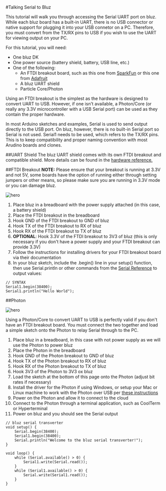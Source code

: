 #Talking Serial to Bluz

This tutorial will walk you through accessing the Serial UART port on bluz. While each bluz board has a built-in UART, there is no USB connector or native support for plugging it into your USB connetor on a PC. Therefore, you must convert from the TX/RX pins to USB if you wish to use the UART for viewing output on your PC.

For this tutorial, you will need:

- One bluz DK
- One power source (battery shield, battery, USB line, etc.)
- One of the following:
    - An FTDI breakout board, such as this one from [SparkFun](https://www.sparkfun.com/products/9873) or this one from [Adafruit](https://www.adafruit.com/products/284)
    - A bluz UART shield
    - Particle Core/Photon

Using an FTDI breakout is the simplest as the hardware is designed to convert UART to USB. However, if one isn't available, a Photon/Core (or really any 3.3V microcontroller with a USB Serial port) can be used as they contain the proper hardware.

In most Arduino sketches and examples, Serial is used to send output directly to the USB port. On bluz, however, there is no built-in Serial port so Serial is not used. Serial1 needs to be used, which refers to the TX/RX pins. This is to keep compatibility and proper naming convention with most Arudino boards and clones.

##UART Shield
The bluz UART shield comes with its own FTDI breakout and compatible shield. More details can be found in the [hardware reference.](../hardware/uart_shield.md)

##FTDI Breakout
**NOTE:** Please ensure that your breakout is running at 3.3V and not 5V, some boards have the option of running either through setting jumpers or other means, so please make sure you are running in 3.3V mode or you can damage bluz.

![hero](/img/ftdi_breakout.jpg)

1. Place bluz in a breadboard with the power supply attached (in this case, a battery shield)
2. Place the FTDI breakout in the breadboard
3. Hook GND of the FTDI breakout to GND of bluz
4. Hook TX of the FTDI breakout to RX of bluz
5. Hook RX of the FTDI breakout to TX of bluz
6. **OPTIONAL**: Hook 3.3V of the FTDI breakout to 3V3 of bluz (this is only necessary if you don't have a power supply and your FTDI breakout can provide 3.3V)
7. Follow the instructions for installing drivers for your FTDI breakout board via their documentation
8. In your bluz sketch, include the .begin() line in your setup() function, then use Serial.println or other commands from the [Serial Reference](../reference/serial.md) to output values:
```
// SYNTAX
Serial1.begin(38400);
Serial1.println("Hello World");
```

##Photon

![hero](/img/photon_serial.jpg)

Using a Photon/Core to convert UART to USB is perfectly valid if you don't have an FTDI breakout board. You must connect the two together and load a simple sketch onto the Photon to relay Serial through to the PC.

1. Place bluz in a breadboard, in this case with not power supply as we will use the Photon to power bluz
2. Place the Photon in the breadboard
3. Hook GND of the Photon breakout to GND of bluz
4. Hook TX of the Photon breakout to RX of bluz
5. Hook RX of the Photon breakout to TX of bluz
6. Hook 3V3 of the Photon to 3V3 ox bluz
7. Load the sketch at the bottom of this page onto the Photon (adjust bit rates if necessary)
8. Install the driver for the Photon if using Windows, or setup your Mac or Linux machine to work with the Photon over USB per [these instructions](https://docs.particle.io/guide/getting-started/connect/photon/)
9. Power on the Photon and allow it to connect to the cloud
10. Connect to the Photon through a terminal application, such as CoolTerm or Hyperterminal
10. Power on bluz and you should see the Serial output

```
// bluz serial transverter
void setup() {
    Serial.begin(38400);
    Serial1.begin(38400);
    Serial.println("Welcome to the bluz serial transverter!");
}

void loop() {
    while (Serial.available() > 0) {
        Serial1.write(Serial.read());
    }
    while (Serial1.available() > 0) {
        Serial.write(Serial1.read());
    }
}
```